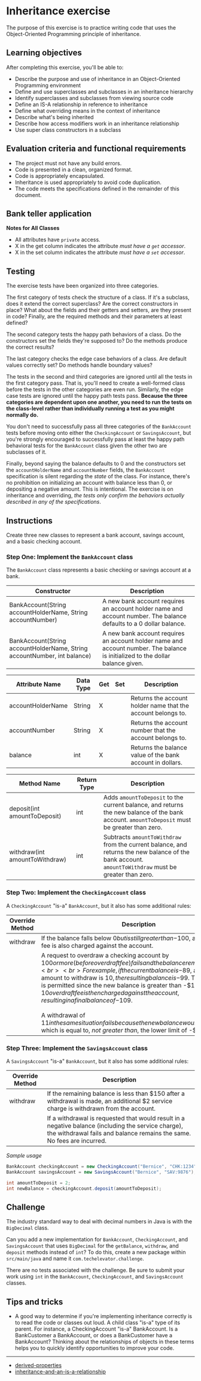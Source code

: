 # Inheritance exercise

The purpose of this exercise is to practice writing code that uses the Object-Oriented Programming principle of inheritance.

## Learning objectives

After completing this exercise, you'll be able to:

* Describe the purpose and use of inheritance in an Object-Oriented Programming environment
* Define and use superclasses and subclasses in an inheritance hierarchy
* Identify superclasses and subclasses from viewing source code
* Define an IS-A relationship in reference to inheritance
* Define what overriding means in the context of inheritance
* Describe what's being inherited
* Describe how access modifiers work in an inheritance relationship
* Use super class constructors in a subclass

## Evaluation criteria and functional requirements

* The project must not have any build errors.
* Code is presented in a clean, organized format.
* Code is appropriately encapsulated.
* Inheritance is used appropriately to avoid code duplication.
* The code meets the specifications defined in the remainder of this document.

## Bank teller application

**Notes for All Classes**
- All attributes have `private` access.
- X in the get column indicates the attribute *must have a `get` accessor*.
- X in the set column indicates the attribute *must have a `set` accessor*.

## Testing

The exercise tests have been organized into three categories.

The first category of tests check the structure of a class. If it's a subclass, does it extend the correct superclass? Are the correct constructors in place? What about the fields and their getters and setters, are they present in code? Finally, are the required methods and their parameters at least defined?

The second category tests the happy path behaviors of a class. Do the constructors set the fields they're supposed to? Do the methods produce the correct results?

The last category checks the edge case behaviors of a class. Are default values correctly set? Do methods handle boundary values?

The tests in the second and third categories are ignored until all the tests in the first category pass. That is, you'll need to create a well-formed class before the tests in the other categories are even run. Similarly, the edge case tests are ignored until the happy path tests pass. **Because the three categories are dependent upon one another, you need to run the tests on the class-level rather than individually running a test as you might normally do.**

You don't need to successfully pass all three categories of the `BankAccount` tests before moving onto either the `CheckingAccount` or `SavingsAccount`, but you're strongly encouraged to successfully pass at least the happy path behavioral tests for the `BankAccount` class given the other two are subclasses of it.

Finally, beyond saying the balance defaults to 0 and the constructors set the `accountHolderName` and `accountNumber` fields, the `BankAccount` specification is silent regarding the *state* of the class. For instance, there's no prohibition on initializing an account with balance less than 0, or depositing a negative amount. This is intentional. The exercise is on inheritance and overriding, *the tests only confirm the behaviors actually described in any of the specifications*.

## Instructions

Create three new classes to represent a bank account, savings account, and a basic checking account.

### Step One: Implement the `BankAccount` class

The `BankAccount` class represents a basic checking or savings account at a bank.


| Constructor                                                              | Description                                                                                                                         |
| ------------------------------------------------------------------------ | ----------------------------------------------------------------------------------------------------------------------------------- |
| BankAccount(String accountHolderName, String accountNumber)              | A new bank account requires an account holder name and account number. The balance defaults to a 0 dollar balance. |
| BankAccount(String accountHolderName, String accountNumber, int balance) | A new bank account requires an account holder name and account number. The balance is initialized to the dollar balance given.  |

| Attribute Name    | Data Type | Get | Set     | Description                                                  |
| ----------------- | --------- | --- | ------- | ------------------------------------------------------------ |
| accountHolderName | String    | X   |         | Returns the account holder name that the account belongs to. |
| accountNumber     | String    | X   |         | Returns the account number that the account belongs to.      |
| balance           | int       | X   |         | Returns the balance value of the bank account in dollars.    |

| Method Name                    | Return Type | Description                                                                                             |
| ------------------------------ | ----------- | ------------------------------------------------------------------------------------------------------- |
| deposit(int amountToDeposit)   | int         | Adds `amountToDeposit` to the current balance, and returns the new balance of the bank account. `amountToDeposit` must be greater than zero.          |
| withdraw(int amountToWithdraw) | int         | Subtracts `amountToWithdraw` from the current balance, and returns the new balance of the bank account. `amountToWithdraw` must be greater than zero. |

### Step Two: Implement the `CheckingAccount` class

A `CheckingAccount` "is-a" `BankAccount`, but it also has some additional rules:

| Override Method | Description                                                                                                                                                          |
| --------------- | -------------------------------------------------------------------------------------------------------------------------------------------------------------------- |
| withdraw        | If the balance falls below $0 but is still greater than -$100, a $10 overdraft fee is also charged against the account. |
|        | A request to overdraw a checking account by $100 or more (before overdraft fee) fails and the balance remains the same.<br><br> For example, if the current balance is -$89, and the amount to withdraw is $10, the resulting balance is -$99. The withdrawal is permitted since the new balance is greater than -$100. The $10 overdraft fee is then charged against the account, resulting in a final balance of -$109.<br><br>A withdrawal of $11 in the same situation fails because the new balance would be -$100 which is equal to, *not greater than*, the lower limit of -$100. |

### Step Three: Implement the `SavingsAccount` class

A `SavingsAccount` "is-a" `BankAccount`, but it also has some additional rules:

| Override Method | Description                                                                                                                              |
| --------------- | ---------------------------------------------------------------------------------------------------------------------------------------- |
| withdraw        | If the remaining balance is less than $150 after a withdrawal is made, an additional $2 service charge is withdrawn from the account. |
|         | If a withdrawal is requested that would result in a negative balance (including the service charge), the withdrawal fails and balance remains the same. No fees are incurred. |


*Sample usage*

```java
BankAccount checkingAccount = new CheckingAccount("Bernice", "CHK:1234");
BankAccount savingsAccount = new SavingsAccount("Bernice", "SAV:9876");

int amountToDeposit = 2;
int newBalance = checkingAccount.deposit(amountToDeposit);
```

## Challenge

The industry standard way to deal with decimal numbers in Java is with the `BigDecimal` class.

Can you add a new implementation for `BankAccount`, `CheckingAccount`, and `SavingsAccount` that uses `BigDecimal` for the `getBalance`, `withdraw`, and `deposit` methods instead of `int`? To do this, create a new package within `src/main/java` and name it `com.techelevator.challenge`.

There are no tests associated with the challenge. Be sure to submit your work using `int` in the `BankAccount`, `CheckingAccount`, and `SavingsAccount` classes.

## Tips and tricks

* A good way to determine if you're implementing inheritance correctly is to read the code or classes out loud. A child class "is-a" type of its parent. For instance, a CheckingAccount "is-a" BankAccount. Is a BankCustomer a BankAccount, or does a BankCustomer have a BankAccount? Thinking about the relationships of objects in these terms helps you to quickly identify opportunities to improve your code.

---

* [derived-properties](https://www.uml-diagrams.org/derived-property.html)
* [inheritance-and-an-is-a-relationship](https://www.w3resource.com/java-tutorial/inheritance-composition-relationship.php)
